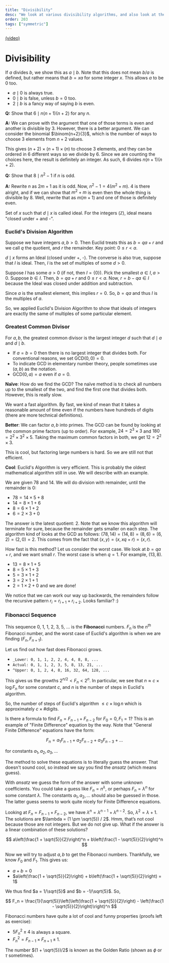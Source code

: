 ```yaml
---
title: "Divisibility"
desc: "We look at various divisibility algorithms, and also look at the good old Fibonacci."
order: 203
tags: ["symmetric"]
---
```


[(video)](https://www.youtube.com/watch?v=pVKhDtOjji8)

# Divisibility

If $a$ divides $b$, we show this as $a \mid b$. Note that this does not mean $b/a$ is defined, but rather means that $b = xa$ for some integer $x$. This allows $a$ to be 0 too.

- $a \mid 0$ is always true.
- $0 \mid b$ is false, unless $b = 0$ too.
- $2 \mid b$ is a fancy way of saying $b$ is even.

**Q:** Show that $6 \mid n(n+1)(n+2)$ for any $n$.

**A:** We can prove with the argument that one of those terms is even and another is divisible by 3. However, there is a better argument. We can consider the binomial $\binom{n+2}{3}$, which is the number of ways to choose 3 elements from $n+2$ values.

This gives $(n + 2) \times (n + 1) \times (n)$ to choose 3 elements, and they can be ordered in 6 different ways so we divide by 6. Since we are counting the choices here, the result is definitely an integer. As such, 6 divides $n(n+1)(n+2)$.

**Q:** Show that $8 \mid n^2 - 1$ if $n$ is odd.

**A:** Rewrite $n$ as $2m+1$ as it is odd. Now, $n^2-1 = 4(m^2 + m)$. 4 is there alright, and if we can show that $m^2 + m$ is even then the whole thing is divisible by 8. Well, rewrite that as $m(m+1)$ and one of those is definitely even.

Set of $x$ such that $d \mid x$ is called ideal. For the integers ($\mathbb{Z}$), ideal means "closed under + and -".

### Euclid's Division Algorithm

Suppose we have integers $a,b > 0$. Then Euclid treats this as $b = qa + r$ and we call $q$ the quotient, and $r$ the remainder. Key point: $0 \leq r < a$.

$d \mid x$ forms an Ideal (closed under +, -). The converse is also true, suppose that $I$ is ideal. Then, $I$ is the set of multiples of some $d > 0$.

Suppose $I$ has some $a > 0$ (if not, then $I = \{0\}$). Pick the smallest $a \in I, a > 0$. Suppose $b \in I$. Then, $b = qa + r$ and $0 \leq r < a$. Now, $r = b - qa \in I$ because the Ideal was closed under addition and subtraction.

Since $a$ is the smallest element, this implies $r = 0$. So, $b = qa$ and thus $I$ is the multiples of $a$.

So, we applied Euclid's Division Algorithm to show that ideals of integers are exactly the same of multiples of some particular element.

### Greatest Common Divisor

For $a,b$, the greatest common divisor is the largest integer $d$ such that $d \mid a$ and $d \mid b$.

- If $a=b=0$ then there is no largest integer that divides both. For conventional reasons, we set $\text{GCD}(0,0) = 0$.
- To indicate GCD in elementary number theory, people sometimes use $(a,b)$ as the notation.
- $\text{GCD}(0,a) = a$ even if $a=0$.

**Naïve**: How do we find the GCD? The naïve method is to check all numbers up to the smallest of the two, and find the first one that divides both. However, this is really slow.

We want a fast algorithm. By fast, we kind of mean that it takes a reasonable amount of time even if the numbers have hundreds of digits (there are more technical definitions).

**Better**: We can factor $a,b$ into primes. The GCD can be found by looking at the common prime factors (up to order). For example, $24 = 2^3 \times 3$ and $180 = 2^2 \times 3^2 \times 5$. Taking the maximum common factors in both, we get $12 = 2^2 \times 3$.

This is cool, but factoring large numbers is hard. So we are still not that efficient.

**Cool**: Euclid's Algorithm is very efficient. This is probably the oldest mathematical algorithm still in use. We will describe with an example.

We are given 78 and 14. We will do division with remainder, until the remainder is 0:

- $78 = 14 \times 5 + 8$
- $14 = 8 \times 1 + 6$
- $8 = 6 \times 1 + 2$
- $6 = 2 \times 3 + 0$

The answer is the latest quotient: 2. Note that we know this algorithm will terminate for sure, because the remainder gets smaller on each step. The algorithm kind of looks at the GCD as follows: $(78, 14) = (14, 8) = (8, 6) = (6, 2) = (2, 0) = 2$. This comes from the fact that $(x, y) = (x, xq + r) = (x, r)$.

How fast is this method? Let us consider the worst case. We look at $b = qa + r$, and we want small $r$. The worst case is when $q=1$. For example, $(13, 8)$.

- $13 = 8\times 1 + 5$
- $8 = 5\times 1 + 3$
- $5 = 3\times1 + 2$
- $3 = 2\times1 + 1$
- $2 = 1\times 2 + 0$ and we are done!

We notice that we can work our way up backwards, the remainders follow the recursive pattern $r_i = r_{i+1} + r_{i+2}$. Looks familiar? :)

### Fibonacci Sequence

This sequence 0, 1, 1, 2, 3, 5, $\ldots$ is the **Fibonacci** numbers. $F_n$ is the $n^{th}$ Fibonacci number, and the worst case of Euclid's algorithm is when we are finding $(F_n, F_{n+1})$.

Let us find out how fast does Fibonacci grows.

- `_Lower: 0, 1, 1, 2, 2, 4, 4, 8, 8, ...`
- `Actual: 0, 1, 1, 2, 3, 5, 8, 13, 21, ...`
- `^Upper: 0, 1, 2, 4, 8, 16, 32, 64, 128, ...`

This gives us the growths $2^{n/2} < F_n < 2^n$. In particular, we see that $n \approx c \times \log F_n$ for some constant $c$, and $n$ is the number of steps in Euclid's algorithm.

So, the number of steps of Euclid's algorithm $\leq c \times \log n$ which is approximately $c \times \text{\# digits}$.

Is there a formula to find $F_n = F_{n-1} + F_{n-2}$ for $F_0 = 0, F_1 = 1$? This is an example of "Finite Difference" equation by the way. Note that "General Finite Difference" equations have the form:

$$
F_n = a_1 F_{n-1} + a_2 F_{n-2} + a_3 F_{n-3} + \ldots
$$

for constants $a_1, a_2, a_3, \ldots$

The method to solve these equations is to literally guess the answer. That doesn't sound cool, so instead we say you find the _ansatz_ (which means guess).

With _ansatz_ we guess the form of the answer with some unknown coefficients. You could take a guess like $F_n = n^\lambda$, or perhaps $F_n = \lambda^n$ for some constant $\lambda$. The constants $a_1, a_2, \ldots$ should also be guessed in those. The latter guess seems to work quite nicely for Finite Difference equations.

Looking at $F_n = F_{n-1} + F_{n-2}$, we have $\lambda^n = \lambda^{n-1} + \lambda^{n-2}$. So, $\lambda^2 = \lambda + 1$. The solutions are $\lambda = (1 \pm \sqrt{5}) / 2$. Hmm, that’s not cool because those are not integers. But we do not give up. What if the answer is a linear combination of these solutions?

$$
a\left(\frac{1 + \sqrt{5}}{2}\right)^n + b\left(\frac{1 - \sqrt{5}}{2}\right)^n
$$

Now we will try to adjust $a,b$ to get the Fibonacci numbers. Thankfully, we know $F_0$ and $F_1$. This gives us:

- $a + b = 0$
- $a\left(\frac{1 + \sqrt{5}}{2}\right) + b\left(\frac{1 + \sqrt{5}}{2}\right) = 1$

We thus find $a = 1/\sqrt{5}$ and $b = -1/\sqrt{5}$. So,

$$
F_n = \frac{1}{\sqrt{5}}\left(\left(\frac{1 + \sqrt{5}}{2}\right) - \left(\frac{1 - \sqrt{5}}{2}\right)\right)^n
$$

Fibonacci numbers have quite a lot of cool and funny properties (proofs left as exercise):

- $5F_n^2 \pm 4$ is always a square.
- $F_n^2 = F_{n-1} \times F_{n+1} \pm 1$.

The number $(1 + \sqrt{5})/2$ is known as the Golden Ratio (shown as $\phi$ or $\tau$ sometimes).
